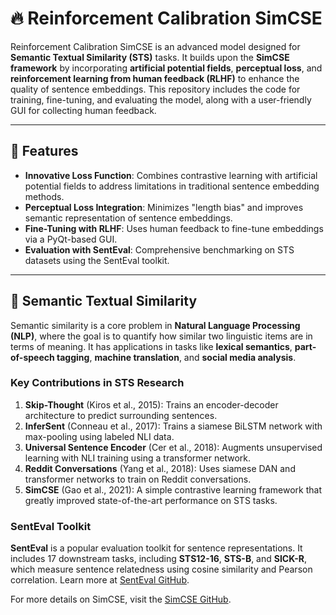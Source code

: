 # 🔥 Reinforcement Calibration SimCSE

Reinforcement Calibration SimCSE is an advanced model designed for **Semantic Textual Similarity (STS)** tasks. It builds upon the **SimCSE framework** by incorporating **artificial potential fields**, **perceptual loss**, and **reinforcement learning from human feedback (RLHF)** to enhance the quality of sentence embeddings. This repository includes the code for training, fine-tuning, and evaluating the model, along with a user-friendly GUI for collecting human feedback.

---

## 🚀 Features

- **Innovative Loss Function**: Combines contrastive learning with artificial potential fields to address limitations in traditional sentence embedding methods.
- **Perceptual Loss Integration**: Minimizes "length bias" and improves semantic representation of sentence embeddings.
- **Fine-Tuning with RLHF**: Uses human feedback to fine-tune embeddings via a PyQt-based GUI.
- **Evaluation with SentEval**: Comprehensive benchmarking on STS datasets using the SentEval toolkit.

---

## 📖 Semantic Textual Similarity

Semantic similarity is a core problem in **Natural Language Processing (NLP)**, where the goal is to quantify how similar two linguistic items are in terms of meaning. It has applications in tasks like **lexical semantics**, **part-of-speech tagging**, **machine translation**, and **social media analysis**.

### Key Contributions in STS Research

1. **Skip-Thought** (Kiros et al., 2015): Trains an encoder-decoder architecture to predict surrounding sentences.
2. **InferSent** (Conneau et al., 2017): Trains a siamese BiLSTM network with max-pooling using labeled NLI data.
3. **Universal Sentence Encoder** (Cer et al., 2018): Augments unsupervised learning with NLI training using a transformer network.
4. **Reddit Conversations** (Yang et al., 2018): Uses siamese DAN and transformer networks to train on Reddit conversations.
5. **SimCSE** (Gao et al., 2021): A simple contrastive learning framework that greatly improved state-of-the-art performance on STS tasks.

### SentEval Toolkit

**SentEval** is a popular evaluation toolkit for sentence representations. It includes 17 downstream tasks, including **STS12-16**, **STS-B**, and **SICK-R**, which measure sentence relatedness using cosine similarity and Pearson correlation. Learn more at [SentEval GitHub](https://github.com/facebookresearch/SentEval).

For more details on SimCSE, visit the [SimCSE GitHub](https://github.com/princeton-nlp/SimCSE).
